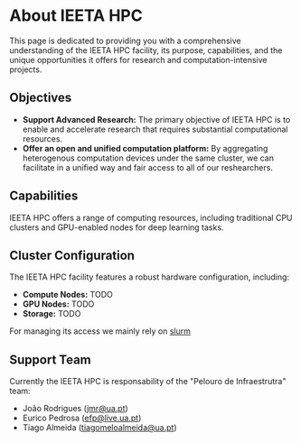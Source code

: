 # About IEETA HPC

This page is dedicated to providing you with a comprehensive understanding of the IEETA HPC facility, its purpose, capabilities, and the unique opportunities it offers for research and computation-intensive projects. 

## Objectives

- **Support Advanced Research:** The primary objective of IEETA HPC is to enable and accelerate research that requires substantial computational resources.
- **Offer an open and unified computation platform:** By aggregating heterogenous computation devices under the same cluster, we can facilitate in a unified way and fair access to all of our reshearchers.

## Capabilities

IEETA HPC offers a range of computing resources, including traditional CPU clusters and GPU-enabled nodes for deep learning tasks. 

## Cluster Configuration

The IEETA HPC facility features a robust hardware configuration, including:

- **Compute Nodes:** TODO
- **GPU Nodes:** TODO
- **Storage:** TODO

For managing its access we mainly rely on [slurm](https://slurm.schedmd.com/documentation.html) 

## Support Team

Currently the IEETA HPC is responsability of the "Pelouro de Infraestrutra" team:

- João Rodrigues (jmr@ua.pt)
- Eurico Pedrosa (efp@live.ua.pt)
- Tiago Almeida (tiagomeloalmeida@ua.pt) 

